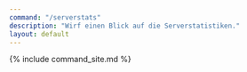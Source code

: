 ```yaml
---
command: "/serverstats"
description: "Wirf einen Blick auf die Serverstatistiken."
layout: default
---
```

{% include command_site.md %}
